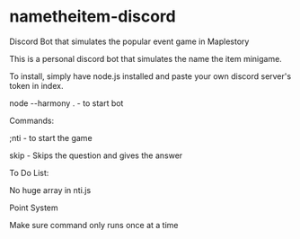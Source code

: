 # nametheitem-discord
Discord Bot that simulates the popular event game in Maplestory

This is a personal discord bot that simulates the name the item minigame. 

To install, simply have node.js installed and paste your own discord server's token in index.

node --harmony . - to start bot

Commands:


;nti - to start the game

skip - Skips the question and gives the answer

To Do List:


No huge array in nti.js

Point System

Make sure command only runs once at a time


